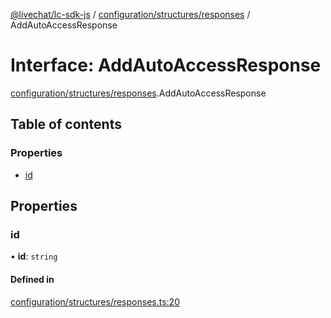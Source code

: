 [@livechat/lc-sdk-js](../README.md) / [configuration/structures/responses](../modules/configuration_structures_responses.md) / AddAutoAccessResponse

# Interface: AddAutoAccessResponse

[configuration/structures/responses](../modules/configuration_structures_responses.md).AddAutoAccessResponse

## Table of contents

### Properties

- [id](configuration_structures_responses.AddAutoAccessResponse.md#id)

## Properties

### id

• **id**: `string`

#### Defined in

[configuration/structures/responses.ts:20](https://github.com/livechat/lc-sdk-js/blob/125a327/src/configuration/structures/responses.ts#L20)
